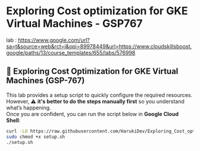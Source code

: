 # Exploring Cost optimization for GKE Virtual Machines - GSP767
lab : 
https://www.google.com/url?sa=t&source=web&rct=j&opi=89978449&url=https://www.cloudskillsboost.google/paths/13/course_templates/655/labs/576998

## 🚀 Exploring Cost Optimization for GKE Virtual Machines (GSP-767)

This lab provides a setup script to quickly configure the required resources.  
However, ⚠️ **it's better to do the steps manually first** so you understand what’s happening.  
Once you are confident, you can run the script below in **Google Cloud Shell**:

```bash
curl -LO https://raw.githubusercontent.com/HarukiDev/Exploring_Cost_optimization_for_GKE_Virtual_Machines---GSP-767/main/setup.sh
sudo chmod +x setup.sh
./setup.sh
